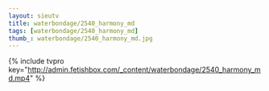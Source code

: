 ```yaml
--- 
layout: sieutv
title: waterbondage/2540_harmony_md
tags: [waterbondage/2540_harmony_md]
thumb_: waterbondage/2540_harmony_md.jpg
---
```

{% include tvpro key="http://admin.fetishbox.com/_content/waterbondage/2540_harmony_md.mp4" %} 
